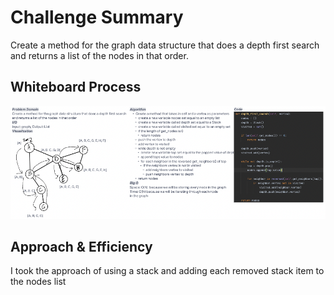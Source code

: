 # Challenge Summary
Create a method for the graph data structure that does a depth first search
and returns a list of the nodes in that order.
## Whiteboard Process
![Graph Depth First Whiteboard](whiteboard.png)

## Approach & Efficiency
I took the approach of using a stack and adding each removed stack item to the nodes list
